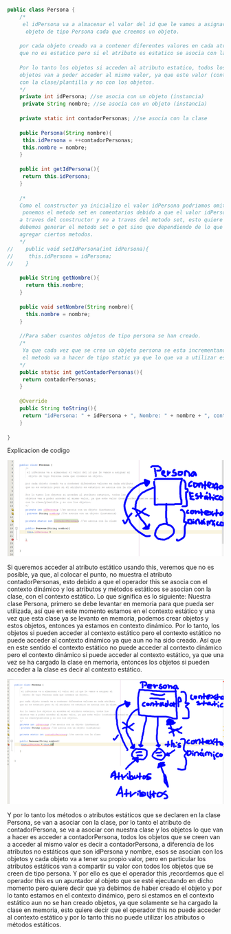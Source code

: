 

`````` java

public class Persona {
    /*
     el idPersona va a almacenar el valor del id que le vamos a asignar al
      objeto de tipo Persona cada que creemos un objeto.
    
    por cada objeto creado va a contener diferentes valores en cada atributo
    que no es estatico pero si el atributo es estatico se asocia con la clase.
    
    Por lo tanto los objetos si acceden al atributo estatico, todos los 
    objetos van a poder acceder al mismo valor, ya que este valor (contadorPersonas)se asocia
    con la clase/plantilla y no con los objetos.
    */
    private int idPersona; //se asocia con un objeto (instancia)
     private String nombre; //se asocia con un objeto (instancia)
    
    private static int contadorPersonas; //se asocia con la clase
    
    public Persona(String nombre){
     this.idPersona = ++contadorPersonas;
     this.nombre = nombre;   
    }
    
    public int getIdPersona(){
     return this.idPersona;
    }
    
    /*
    Como el constructor ya inicializo el valor idPersona podriamos omitir este metodo set
     ponemos el metodo set en comentarios debido a que el valor idPersona se va a modificar
    a traves del constructor y no a traves del metodo set, esto quiere decir que no siempre
    debemos generar el metodo set o get sino que dependiendo de lo que necesitemos  es que se pueden
    agregar ciertos metodos.
    */ 
//    public void setIdPersona(int idPersona){
//     this.idPersona = idPersona;
//    }
    
    public String getNombre(){
      return this.nombre;
    }
    
    public void setNombre(String nombre){
      this.nombre = nombre;
    }
    
    //Para saber cuantos objetos de tipo persona se han creado.
    /*
     Ya que cada vez que se crea un objeto persona se esta incrementando la variable contadorPersonas, ya que se asocia con la clase.
     el metodo va a hacer de tipo static ya que lo que va a utilizar es nuestra variable estatica contadorPersonas.
    */
    public static int getContadorPersonas(){
     return contadorPersonas;
    }
    
    @Override
    public String toString(){
     return "idPersona: " + idPersona + ", Nombre: " + nombre + ", contadorPersonas: " + contadorPersonas;
    }
  
}

`````` 

Explicacion de codigo

![contextoestatico1](/imagenesjava/contextoestatico1.png "contextoestatico1")

Si queremos acceder al atributo estático usando this, veremos que no es posible, ya que, al colocar el punto, no muestra el atributo contadorPersonas, esto debido a que el operador this se asocia con el contexto dinámico y los atributos y métodos estáticos se asocian con la clase, con el contexto estático.
Lo que significa es lo siguiente:
Nuestra clase Persona, primero se debe levantar en memoria para que pueda ser utilizada, así que en este momento estamos en el contexto estático y una vez que esta clase ya se levanto en memoria, podemos crear objetos y estos objetos, entonces ya estamos en contexto dinámico.
Por lo tanto, los objetos si pueden acceder al contexto estático pero el contexto estático no puede acceder al contexto dinámico ya que aun no ha sido creado. Así que en este sentido el contexto estático no puede acceder al contexto dinámico pero el contexto dinámico si puede acceder al contexto estático, ya que una vez se ha cargado la clase en memoria, entonces los objetos si pueden acceder a la clase es decir al contexto estático.


![contextoestatico2](/imagenesjava/contextoestatico2.png "contextoestatico2")


Y por lo tanto los métodos o atributos estáticos que se declaren en la clase Persona, se van a asociar con la clase, por lo tanto el atributo de contadorPersona, se va a asociar con nuestra clase y los objetos lo que van a hacer es acceder a contadorPersona, todos los objetos que se creen van a acceder al mismo valor es decir a contadorPersona, a diferencia de los atributos no estáticos que son idPersona y nombre, esos se asocian con los objetos y cada objeto va a tener su propio valor, pero en particular los atributos estáticos van a compartir su valor con todos los objetos que se creen de tipo persona. 
Y por ello es que el operador this ,recordemos que el operador this es un apuntador al objeto que se esté ejecutando en dicho momento pero quiere decir que ya debimos de haber creado el objeto y por lo tanto estamos en el contexto dinámico, pero si estamos en el contexto estático aun no se han creado objetos, ya que solamente se ha cargado la clase en memoria, esto quiere decir que el operador this no puede acceder al contexto estático y por lo tanto this no puede utilizar los atributos o métodos estáticos.




